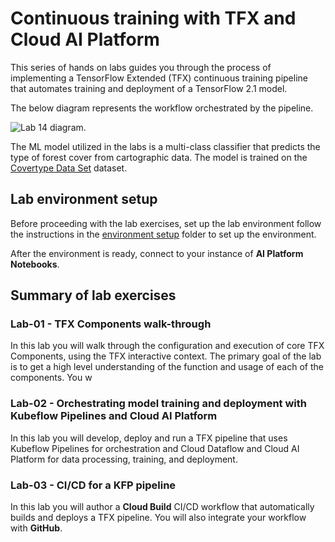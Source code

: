 # Continuous training with TFX and Cloud AI Platform

This series of hands on labs guides you through the process of implementing a TensorFlow Extended (TFX) continuous training pipeline that automates training and deployment of a TensorFlow 2.1 model.

The below diagram represents the workflow orchestrated by the pipeline.

![Lab 14 diagram](/images/lab-14-diagram.png).

The ML model utilized in the labs  is a multi-class classifier that predicts the type of  forest cover from cartographic data. The model is trained on the [Covertype Data Set](/datasets/covertype/README.md) dataset.

## Lab environment setup
Before proceeding with the lab exercises,  set up the lab environment follow the instructions in the [environment setup](/environment-setup) folder to set up the environment. 

After the environment is ready, connect to your instance of **AI Platform Notebooks**.

## Summary of lab exercises
### Lab-01 - TFX Components walk-through
In this lab you will walk through the configuration and execution of core TFX Components, using the TFX interactive context. The primary goal of the lab is to get a high level understanding of the function and usage of each of the components. You w

### Lab-02 - Orchestrating model training and deployment with Kubeflow Pipelines and Cloud AI Platform
In this lab you will develop, deploy and run a TFX pipeline that uses Kubeflow Pipelines for orchestration and Cloud Dataflow and Cloud AI Platform for data processing, training, and deployment.

### Lab-03 - CI/CD for a KFP pipeline
In this lab you will author a **Cloud Build** CI/CD workflow that automatically builds and deploys a TFX pipeline. You will also integrate your workflow with **GitHub**.

